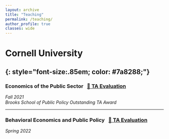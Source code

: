 ```yaml
---
layout: archive
title: "Teaching"
permalink: /teaching/
author_profile: true
classes: wide
---
```


# Cornell University
{: style="font-size:.85em; color: #7a8288;"}
---

### Economics of the Public Sector &nbsp; <a href="/assets/pdf/CAI_PAM2040_TA_evaluation.pdf" target="_blank" class="btn btn--small">📄 TA Evaluation</a>
*Fall 2021*  
_Brooks School of Public Policy Outstanding TA Award_

---

### Behavioral Economics and Public Policy &nbsp; <a href="Cai_PAM3130_TA_evaluation.pdf" target="_blank" class="btn btn--small">📄 TA Evaluation</a>
*Spring 2022*
